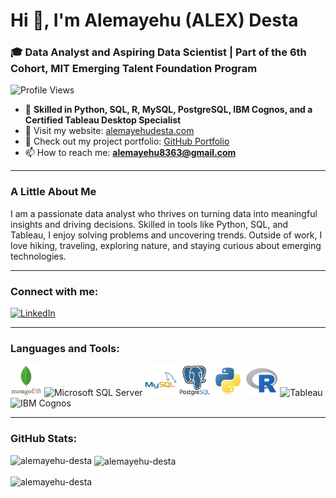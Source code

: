 # Hi 👋, I'm Alemayehu (ALEX) Desta
### 🎓 Data Analyst and Aspiring Data Scientist | Part of the 6th Cohort, MIT Emerging Talent Foundation Program

![Profile Views](https://komarev.com/ghpvc/?username=alemayehu-desta&label=Profile%20views&color=0e75b6&style=flat)

- 🌱 **Skilled in Python, SQL, R, MySQL, PostgreSQL, IBM Cognos, and a Certified Tableau Desktop Specialist**
- 📝 Visit my website: [alemayehudesta.com](https://alemayehudesta.com/)
- 📝 Check out my project portfolio: [GitHub Portfolio](https://github.com/Alemayehu-Desta/Alemayehu-Desta.github.io)
- 📫 How to reach me: **alemayehu8363@gmail.com**

---

### A Little About Me
I am a passionate data analyst who thrives on turning data into meaningful insights and driving decisions. Skilled in tools like Python, SQL, and Tableau, I enjoy solving problems and uncovering trends. Outside of work, I love hiking, traveling, exploring nature, and staying curious about emerging technologies.

---

### Connect with me:
<a href="https://(https://www.linkedin.com/in/alemayehu-desta/)">
    <img src="https://raw.githubusercontent.com/rahuldkjain/github-profile-readme-generator/master/src/images/icons/Social/linked-in-alt.svg" alt="LinkedIn" width="30" height="30"/>
</a>

---
### Languages and Tools:
<p>
    <img src="https://raw.githubusercontent.com/devicons/devicon/master/icons/mongodb/mongodb-original-wordmark.svg" alt="MongoDB" width="50" height="50"/>
    <img src="https://www.svgrepo.com/show/303229/microsoft-sql-server-logo.svg" alt="Microsoft SQL Server" width="50" height="50"/>
    <img src="https://raw.githubusercontent.com/devicons/devicon/master/icons/mysql/mysql-original-wordmark.svg" alt="MySQL" width="50" height="50"/>
    <img src="https://raw.githubusercontent.com/devicons/devicon/master/icons/postgresql/postgresql-original-wordmark.svg" alt="PostgreSQL" width="50" height="50"/>
    <img src="https://raw.githubusercontent.com/devicons/devicon/master/icons/python/python-original.svg" alt="Python" width="50" height="50"/>
    <img src="https://raw.githubusercontent.com/devicons/devicon/master/icons/r/r-original.svg" alt="R" width="50" height="50"/>
    <img src="https://www.tableau.com/sites/default/files/pages/tableau_revised_logo.png" alt="Tableau" width="50" height="50"/>
    <img src="https://upload.wikimedia.org/wikipedia/commons/5/55/IBM_Cognos_Analytics_Logo.png" alt="IBM Cognos" width="50" height="50"/>
</p>

---

### GitHub Stats:
<p><img align="left" src="https://github-readme-stats.vercel.app/api/top-langs?username=alemayehu-desta&show_icons=true&locale=en&layout=compact" alt="alemayehu-desta" /></p>

<p>&nbsp;<img align="center" src="https://github-readme-stats.vercel.app/api?username=alemayehu-desta&show_icons=true&locale=en" alt="alemayehu-desta" /></p>

<p><img align="center" src="https://github-readme-streak-stats.herokuapp.com/?user=alemayehu-desta&" alt="alemayehu-desta" /></p>
